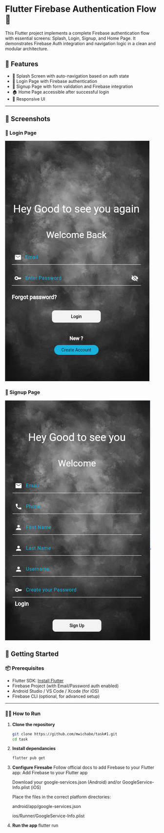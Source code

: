 # Flutter Firebase Authentication Flow 🔐

This Flutter project implements a complete Firebase authentication flow with essential screens: Splash, Login, Signup, and Home Page. It demonstrates Firebase Auth integration and navigation logic in a clean and modular architecture.

## 🔧 Features

- 🚀 Splash Screen with auto-navigation based on auth state
- 🔑 Login Page with Firebase authentication
- 📝 Signup Page with form validation and Firebase integration
- 🏠 Home Page accessible after successful login
- 📱 Responsive UI

---

## 📸 Screenshots
### 🔐 Login Page
![Login Page](assets/images/login.png)

### 📝 Signup Page
![Signup Page](assets/images/signup.png)


## 🚀 Getting Started

### 📦 Prerequisites

- Flutter SDK: [Install Flutter](https://flutter.dev/docs/get-started/install)
- Firebase Project (with Email/Password auth enabled)
- Android Studio / VS Code / Xcode (for iOS)
- Firebase CLI (optional, for advanced setup)

---

### 🧑‍💻 How to Run

1. **Clone the repository**
   ```bash
   git clone https://github.com/mwichabe/task#1.git
   cd task

2. **Install dependancies**
    ```bash
    flutter pub get

3. **Configure Firesabe**
   Follow official docs to add Firebase to your Flutter app: Add Firebase to your Flutter app

    Download your google-services.json (Android) and/or GoogleService-Info.plist (iOS)

    Place the files in the correct platform directories:

    android/app/google-services.json

    ios/Runner/GoogleService-Info.plist

4. **Run the app**
    flutter run
